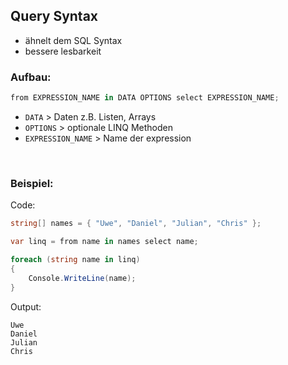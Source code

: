 ## Query Syntax

- ähnelt dem SQL Syntax
- bessere lesbarkeit

### Aufbau:

```cs
from EXPRESSION_NAME in DATA OPTIONS select EXPRESSION_NAME;
```

- `DATA` > Daten z.B. Listen, Arrays
- `OPTIONS` > optionale LINQ Methoden
- `EXPRESSION_NAME` > Name der expression

&nbsp;

### Beispiel:

Code:
```cs
string[] names = { "Uwe", "Daniel", "Julian", "Chris" };

var linq = from name in names select name;

foreach (string name in linq) 
{
    Console.WriteLine(name);
}
```

Output:
```
Uwe
Daniel
Julian
Chris
```